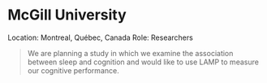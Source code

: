 # McGill University

Location: Montreal, Québec, Canada
Role: Researchers

> We are planning a study in which we examine the association between sleep and cognition and would like to use LAMP to measure our cognitive performance.